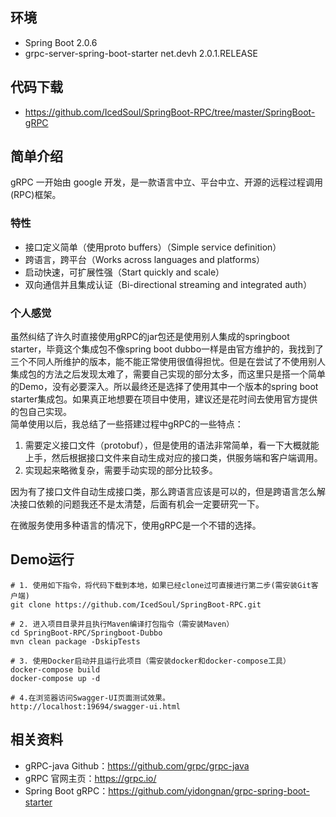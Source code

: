## 环境
- Spring Boot 2.0.6
- grpc-server-spring-boot-starter net.devh 2.0.1.RELEASE

## 代码下载
- https://github.com/IcedSoul/SpringBoot-RPC/tree/master/SpringBoot-gRPC

## 简单介绍
gRPC 一开始由 google 开发，是一款语言中立、平台中立、开源的远程过程调用(RPC)框架。
### 特性
- 接口定义简单（使用proto buffers）（Simple service definition）
- 跨语言，跨平台（Works across languages and platforms）
- 启动快速，可扩展性强（Start quickly and scale）
- 双向通信并且集成认证（Bi-directional streaming and integrated auth）

### 个人感觉
虽然纠结了许久时直接使用gRPC的jar包还是使用别人集成的springboot starter，毕竟这个集成包不像spring boot dubbo一样是由官方维护的，我找到了三个不同人所维护的版本，能不能正常使用很值得担忧。但是在尝试了不使用别人集成包的方法之后发现太难了，需要自己实现的部分太多，而这里只是搭一个简单的Demo，没有必要深入。所以最终还是选择了使用其中一个版本的spring boot starter集成包。如果真正地想要在项目中使用，建议还是花时间去使用官方提供的包自己实现。  
简单使用以后，我总结了一些搭建过程中gRPC的一些特点：
1. 需要定义接口文件（protobuf），但是使用的语法非常简单，看一下大概就能上手，然后根据接口文件来自动生成对应的接口类，供服务端和客户端调用。
2. 实现起来略微复杂，需要手动实现的部分比较多。

因为有了接口文件自动生成接口类，那么跨语言应该是可以的，但是跨语言怎么解决接口依赖的问题我还不是太清楚，后面有机会一定要研究一下。

在微服务使用多种语言的情况下，使用gRPC是一个不错的选择。

## Demo运行

```
# 1. 使用如下指令，将代码下载到本地，如果已经clone过可直接进行第二步(需安装Git客户端)
git clone https://github.com/IcedSoul/SpringBoot-RPC.git

# 2. 进入项目目录并且执行Maven编译打包指令（需安装Maven）
cd SpringBoot-RPC/Springboot-Dubbo
mvn clean package -DskipTests

# 3. 使用Docker启动并且运行此项目（需安装docker和docker-compose工具）
docker-compose build
docker-compose up -d

# 4.在浏览器访问Swagger-UI页面测试效果。
http://localhost:19694/swagger-ui.html
```

## 相关资料
- gRPC-java Github：https://github.com/grpc/grpc-java
- gRPC 官网主页：https://grpc.io/
- Spring Boot gRPC：https://github.com/yidongnan/grpc-spring-boot-starter